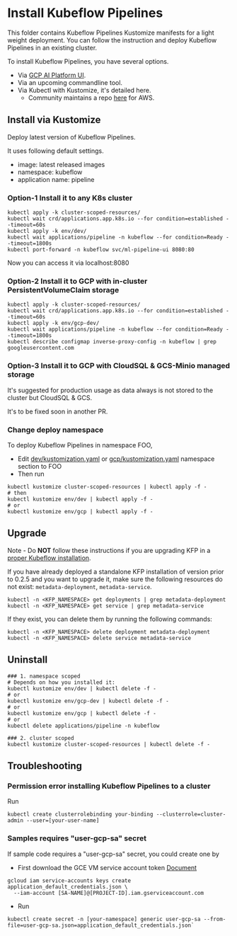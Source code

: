 # Install Kubeflow Pipelines

This folder contains Kubeflow Pipelines Kustomize manifests for a light weight
deployment. You can follow the instruction and deploy Kubeflow Pipelines in an
existing cluster.

To install Kubeflow Pipelines, you have several options.
- Via [GCP AI Platform UI](http://console.cloud.google.com/ai-platform/pipelines).
- Via an upcoming commandline tool.
- Via Kubectl with Kustomize, it's detailed here.
  - Community maintains a repo [here](https://github.com/e2fyi/kubeflow-aws/tree/master/pipelines) for AWS.

## Install via Kustomize

Deploy latest version of Kubeflow Pipelines.

It uses following default settings.
- image: latest released images
- namespace: kubeflow
- application name: pipeline

### Option-1 Install it to any K8s cluster
```
kubectl apply -k cluster-scoped-resources/
kubectl wait crd/applications.app.k8s.io --for condition=established --timeout=60s
kubectl apply -k env/dev/
kubectl wait applications/pipeline -n kubeflow --for condition=Ready --timeout=1800s
kubectl port-forward -n kubeflow svc/ml-pipeline-ui 8080:80
```
Now you can access it via localhost:8080

### Option-2 Install it to GCP with in-cluster PersistentVolumeClaim storage
```
kubectl apply -k cluster-scoped-resources/
kubectl wait crd/applications.app.k8s.io --for condition=established --timeout=60s
kubectl apply -k env/gcp-dev/
kubectl wait applications/pipeline -n kubeflow --for condition=Ready --timeout=1800s
kubectl describe configmap inverse-proxy-config -n kubeflow | grep googleusercontent.com
```

### Option-3 Install it to GCP with CloudSQL & GCS-Minio managed storage
It's suggested for production usage as data always is not stored to the cluster but CloudSQL & GCS.

It's to be fixed soon in another PR.

### Change deploy namespace

To deploy Kubeflow Pipelines in namespace FOO,

-   Edit [dev/kustomization.yaml](env/dev/kustomization.yaml) or
    [gcp/kustomization.yaml](env/gcp/kustomization.yaml) namespace section to
    FOO
-   Then run

```
kubectl kustomize cluster-scoped-resources | kubectl apply -f -
# then
kubectl kustomize env/dev | kubectl apply -f -
# or
kubectl kustomize env/gcp | kubectl apply -f -
```

## Upgrade
Note - Do **NOT** follow these instructions if you are upgrading KFP in a
[proper Kubeflow installation](https://www.kubeflow.org/docs/started/getting-started/).

If you have already deployed a standalone KFP installation of version prior to
0.2.5 and you want to upgrade it, make sure the following resources do not
exist: `metadata-deployment`, `metadata-service`.
```
kubectl -n <KFP_NAMESPACE> get deployments | grep metadata-deployment
kubectl -n <KFP_NAMESPACE> get service | grep metadata-service
```

If they exist, you can delete them by running the following commands:
```
kubectl -n <KFP_NAMESPACE> delete deployment metadata-deployment
kubectl -n <KFP_NAMESPACE> delete service metadata-service
```

## Uninstall

```
### 1. namespace scoped
# Depends on how you installed it:
kubectl kustomize env/dev | kubectl delete -f -
# or
kubectl kustomize env/gcp-dev | kubectl delete -f -
# or
kubectl kustomize env/gcp | kubectl delete -f -
# or
kubectl delete applications/pipeline -n kubeflow

### 2. cluster scoped
kubectl kustomize cluster-scoped-resources | kubectl delete -f -
```

## Troubleshooting

### Permission error installing Kubeflow Pipelines to a cluster

Run

```
kubectl create clusterrolebinding your-binding --clusterrole=cluster-admin --user=[your-user-name]
```

### Samples requires "user-gcp-sa" secret

If sample code requires a "user-gcp-sa" secret, you could create one by

-   First download the GCE VM service account token
    [Document](https://cloud.google.com/iam/docs/creating-managing-service-account-keys#creating_service_account_keys)

```
gcloud iam service-accounts keys create application_default_credentials.json \
  --iam-account [SA-NAME]@[PROJECT-ID].iam.gserviceaccount.com
```

-   Run

```
kubectl create secret -n [your-namespace] generic user-gcp-sa --from-file=user-gcp-sa.json=application_default_credentials.json`
```
